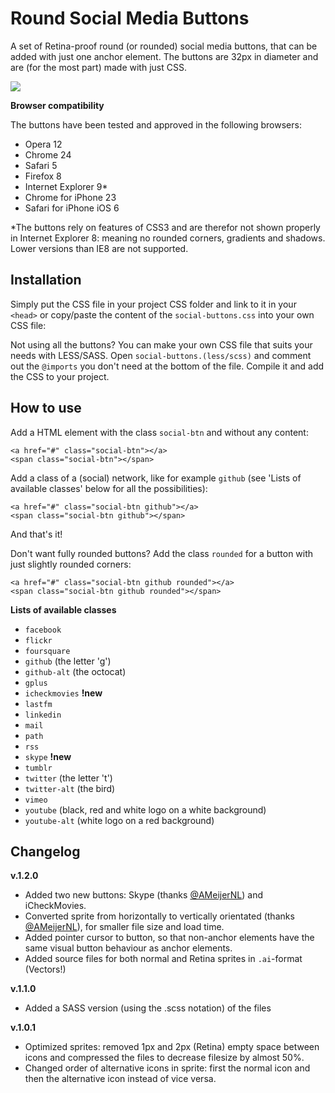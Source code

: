 Round Social Media Buttons
==========================

A set of Retina-proof round (or rounded) social media buttons, that can be added with just one anchor element. The buttons are 32px in diameter and are (for the most part) made with just CSS.

![](https://raw.github.com/timhuisman/round-social-media-buttons/master/screenshot-1.png)

**Browser compatibility**

The buttons have been tested and approved in the following browsers:

- Opera	12
- Chrome 24
- Safari 5
- Firefox 8
- Internet Explorer 9*
- Chrome for iPhone 23
- Safari for iPhone iOS 6

*The buttons rely on features of CSS3 and are therefor not shown properly in Internet Explorer 8: meaning no rounded corners, gradients and shadows. Lower versions than IE8 are not supported.



## Installation ##

Simply put the CSS file in your project CSS folder and link to it in your `<head>` or copy/paste the content of the `social-buttons.css` into your own CSS file:

Not using all the buttons? You can make your own CSS file that suits your needs with LESS/SASS. Open `social-buttons.(less/scss)` and comment out the `@imports` you don't need at the bottom of the file. Compile it and add the CSS to your project.



## How to use ##

Add a HTML element with the class `social-btn` and without any content:

	<a href="#" class="social-btn"></a>
	<span class="social-btn"></span>

Add a class of a (social) network, like for example `github` (see 'Lists of available classes' below for all the possibilities):

	<a href="#" class="social-btn github"></a>
	<span class="social-btn github"></span>

And that's it!

Don't want fully rounded buttons? Add the class `rounded` for a button with just slightly rounded corners:

	<a href="#" class="social-btn github rounded"></a>
	<span class="social-btn github rounded"></span>


**Lists of available classes**

- `facebook`
- `flickr`
- `foursquare`
- `github` (the letter 'g')
- `github-alt` (the octocat)
- `gplus`
- `icheckmovies` **!new**
- `lastfm`
- `linkedin`
- `mail`
- `path`
- `rss`
- `skype` **!new**
- `tumblr`
- `twitter` (the letter 't')
- `twitter-alt` (the bird)
- `vimeo`
- `youtube` (black, red and white logo on a white background)
- `youtube-alt` (white logo on a red background)

## Changelog ##

**v.1.2.0**

- Added two new buttons: Skype (thanks [@AMeijerNL](https://github.com/AMeijerNL)) and iCheckMovies.
- Converted sprite from horizontally to vertically orientated (thanks [@AMeijerNL](https://github.com/AMeijerNL)), for smaller file size and load time.
- Added pointer cursor to button, so that non-anchor elements have the same visual button behaviour as anchor elements.
- Added source files for both normal and Retina sprites in `.ai`-format (Vectors!)

**v.1.1.0**

- Added a SASS version (using the .scss notation) of the files

**v.1.0.1**

- Optimized sprites: removed 1px and 2px (Retina) empty space between icons and compressed the files to decrease filesize by almost 50%.
- Changed order of alternative icons in sprite: first the normal icon and then the alternative icon instead of vice versa.